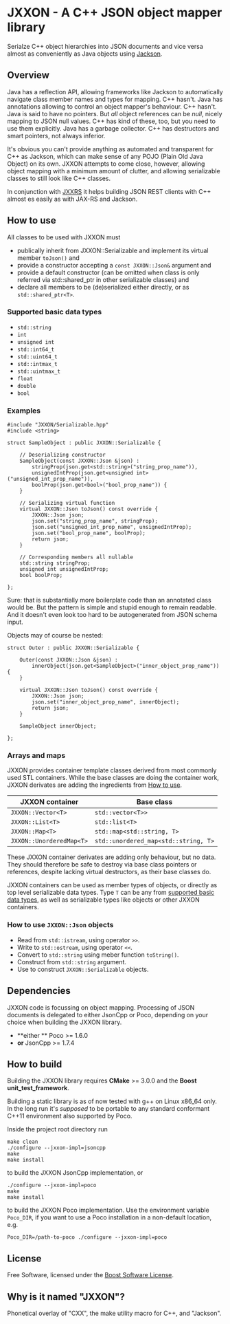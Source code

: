 # JXXON - A C++ JSON object mapper library

Serialze C++ object hierarchies into JSON documents and vice versa almost as conveniently as Java objects using [Jackson](https://github.com/FasterXML/jackson-databind).

## Overview

Java has a reflection API, allowing frameworks like Jackson to automatically navigate class member names and types for mapping. C++ hasn't. Java has annotations allowing to control an object mapper's behaviour. C++ hasn't. Java is said to have no pointers. But *all* object references can be *null*, nicely mapping to JSON null values. C++ has kind of these, too, but you need to use them explicitly. Java has a garbage collector. C++ has destructors and smart pointers, not always inferior.

It's obvious you can't provide anything as automated and transparent for C++ as Jackson, which can make sense of any POJO (Plain Old Java Object) on its own. JXXON attempts to come close, however, allowing object mapping with a minimum amount of clutter, and allowing serializable classes to still look like C++ classes. 

In conjunction with [JXXRS](https://github.com/jxx-project/JXXRS) it helps building JSON REST clients with C++ almost es easily as with JAX-RS and Jackson.

## How to use

All classes to be used with JXXON must

 * publically inherit from JXXON::Serializable and implement its virtual member `toJson()` and
 * provide a constructor accepting a `const JXXON::Json&` argument and
 * provide a default constructor (can be omitted when class is only referred via std::shared_ptr in other serializable classes) and
 * declare all members to be (de)serialized either directly, or as `std::shared_ptr<T>`.

### Supported basic data types

 * `std::string`
 * `int`
 * `unsigned int`
 * `std::int64_t`
 * `std::uint64_t`
 * `std::intmax_t`
 * `std::uintmax_t`
 * `float`
 * `double`
 * `bool`

### Examples

```
#include "JXXON/Serializable.hpp"
#include <string>

struct SampleObject : public JXXON::Serializable {

	// Deserializing constructor
	SampleObject(const JXXON::Json &json) :
		stringProp(json.get<std::string>("string_prop_name")),
		unsignedIntProp(json.get<unsigned int>("unsigned_int_prop_name")),
		boolProp(json.get<bool>("bool_prop_name")) {
	}

	// Serializing virtual function
	virtual JXXON::Json toJson() const override {
		JXXON::Json json;
		json.set("string_prop_name", stringProp);
		json.set("unsigned_int_prop_name", unsignedIntProp);
		json.set("bool_prop_name", boolProp);
		return json;
	}

	// Corresponding members all nullable
	std::string stringProp;
	unsigned int unsignedIntProp;
	bool boolProp;

};
```

Sure: that is substantially more boilerplate code than an annotated class would be. But the pattern is simple and stupid enough to remain readable. And it doesn't even look too hard to be autogenerated from JSON schema input.

Objects may of course be nested:

```
struct Outer : public JXXON::Serializable {

	Outer(const JXXON::Json &json) :
		innerObject(json.get<SampleObject>("inner_object_prop_name")) {
	}

	virtual JXXON::Json toJson() const override {
		JXXON::Json json;
		json.set("inner_object_prop_name", innerObject);
		return json;
	}

	SampleObject innerObject;

};
```

### Arrays and maps

JXXON provides container template classes derived from most commonly used STL containers. While the base classes are doing the container work, JXXON derivates are adding the ingredients from [How to use](#How-to-use).

JXXON container          | Base class
-------------------------|--------------------------------------------------------
`JXXON::Vector<T>`       | `std::vector<T>>`
`JXXON::List<T>`         | `std::list<T>`
`JXXON::Map<T>`          | `std::map<std::string, T>`
`JXXON::UnorderedMap<T>` | `std::unordered_map<std::string, T>`

These JXXON container derivates are adding only behaviour, but no data. They should therefore be safe to destroy via base class pointers or references, despite lacking virtual destructors, as their base classes do.

JXXON containers can be used as member types of objects, or directly as top level serializable data types. Type `T` can be any from [supported basic data types](#Supported-basic-data-types), as well as serializable types like objects or other JXXON containers.

### How to use `JXXON::Json` objects

 * Read from `std::istream`, using operator `>>`.
 * Write to `std::ostream`, using operator `<<`.
 * Convert to `std::string` using meber function `toString()`.
 * Construct from `std::string` argument.
 * Use to construct `JXXON::Serializable` objects.
 
## Dependencies

JXXON code is focussing on object mapping. Processing of JSON documents is delegated to either JsonCpp or Poco, depending on your choice when building the JXXON library.

 * **either ** Poco >= 1.6.0
 * **or** JsonCpp >= 1.7.4

## How to build

Building the JXXON library requires **CMake** >= 3.0.0 and the **Boost unit_test_framework**.

Building a static library is as of now tested with g++ on Linux x86_64 only. In the long run it's *supposed* to be portable to any standard conformant C++11 environment also supported by Poco.

Inside the project root directory run

```
make clean
./configure --jxxon-impl=jsoncpp
make
make install
```

to build the JXXON JsonCpp implementation, or

```
./configure --jxxon-impl=poco
make
make install
```

to build the JXXON Poco implementation. Use the environment variable `Poco_DIR`, if you want to use a Poco installation in a non-default location, e.g.

```
Poco_DIR=/path-to-poco ./configure --jxxon-impl=poco
``` 

## License

Free Software, licensed under the [Boost Software License](https://spdx.org/licenses/BSL-1.0).

## Why is it named "JXXON"?

Phonetical overlay of "CXX", the make utility macro for C++, and "Jackson".
